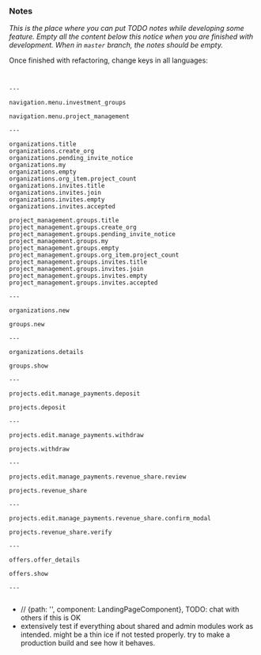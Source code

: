 ### Notes

_This is the place where you can put TODO notes while developing some feature. Empty all the content below this notice when you are finished with development. When in `master` branch, the notes should be empty._

Once finished with refactoring, change keys in all languages:
```


---

navigation.menu.investment_groups

navigation.menu.project_management

---

organizations.title
organizations.create_org
organizations.pending_invite_notice
organizations.my
organizations.empty
organizations.org_item.project_count
organizations.invites.title
organizations.invites.join
organizations.invites.empty
organizations.invites.accepted

project_management.groups.title
project_management.groups.create_org
project_management.groups.pending_invite_notice
project_management.groups.my
project_management.groups.empty
project_management.groups.org_item.project_count
project_management.groups.invites.title
project_management.groups.invites.join
project_management.groups.invites.empty
project_management.groups.invites.accepted

---

organizations.new

groups.new

---

organizations.details

groups.show

---

projects.edit.manage_payments.deposit

projects.deposit

---

projects.edit.manage_payments.withdraw

projects.withdraw

---

projects.edit.manage_payments.revenue_share.review

projects.revenue_share

---

projects.edit.manage_payments.revenue_share.confirm_modal

projects.revenue_share.verify

---

offers.offer_details

offers.show

---


```

- // {path: '', component: LandingPageComponent}, TODO: chat with others if this is OK
- extensively test if everything about shared and admin modules work as intended. might be a thin ice if not tested properly. try to make a production build and see how it behaves.
